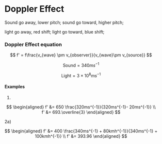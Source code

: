 # Doppler Effect

Sound go away, lower pitch;
sound go toward, higher pitch;

light go away, red shift;
light go toward, blue shift;

### Doppler Effect equation

$$
f' = f\frac{v_{wave} \pm v_{observer}}{v_{wave}\pm v_{source}}
$$

$$
\text{Sound} = 340ms^{-1}
$$

$$
\text{Light} = 3\times10^8ms^{-1}
$$

#### Examples
1)

$$
\begin{aligned}
f' &= 650 \frac{320ms^{-1}}{320ms^{-1}- 20ms^{-1}} \\
f' &= 693.\overline{3}
\end{aligned}
$$

2a)

$$
\begin{aligned}
f' &= 400 \frac{340ms^{-1} + 80kmh^{-1}}{340ms^{-1} + 100kmh^{-1}} \\
f' &= 393.96
\end{aligned}
$$